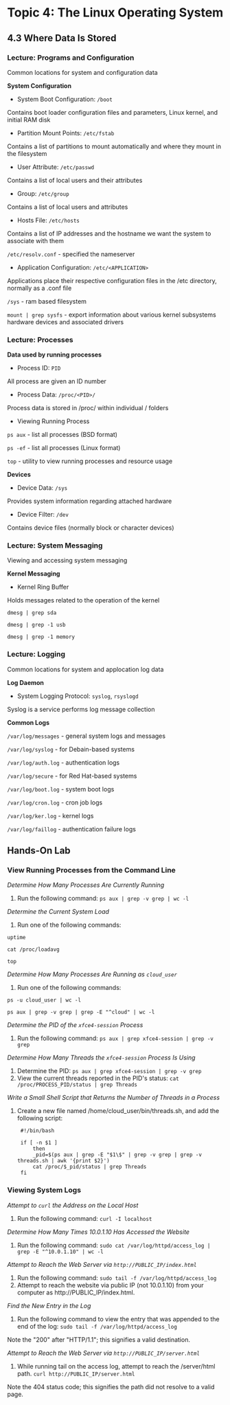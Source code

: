 # Topic 4: The Linux Operating System

## 4.3 Where Data Is Stored

### Lecture: Programs and Configuration

Common locations for system and configuration data

**System Configuration**

- System Boot Configuration: `/boot`

Contains boot loader configuration files and parameters, Linux kernel, and initial RAM disk

- Partition Mount Points: `/etc/fstab`

Contains a list of partitions to mount automatically and where they mount in the filesystem

- User Attribute: `/etc/passwd`

Contains a list of local users and their attributes

- Group: `/etc/group`

Contains a list of local users and attributes

- Hosts File: `/etc/hosts`

Contains a list of IP addresses and the hostname we want the system to associate with them

`/etc/resolv.conf` - specified the nameserver

- Application Configuration: `/etc/<APPLICATION>`

Applications place their respective configuration files in the /etc directory, normally as a .conf file

`/sys` - ram based filesystem

`mount | grep sysfs` - export information about various kernel subsystems hardware devices and associated drivers


### Lecture: Processes

**Data used by running processes**

- Process ID: `PID`

All process are given an ID number

- Process Data: `/proc/<PID>/`

Process data is stored in /proc/ within individual /<PID> folders

- Viewing Running Process

`ps aux` - list all processes (BSD format)

`ps -ef` - list all processes (Linux format)

`top`	- utility to view running processes and resource usage

**Devices**

- Device Data: `/sys`

Provides system information regarding attached hardware

- Device Filter: `/dev`

Contains device files (normally block or character devices)


### Lecture: System Messaging

Viewing and accessing system messaging

**Kernel Messaging**

- Kernel Ring Buffer

Holds messages related to the operation of the kernel

`dmesg | grep sda`

`dmesg | grep -1 usb`

`dmesg | grep -1 memory`

### Lecture: Logging

Common locations for system and applocation log data

**Log Daemon**

- System Logging Protocol: `syslog`, `rsyslogd`

Syslog is a service performs log message collection

**Common Logs**

`/var/log/messages` - general system logs and messages

`/var/log/syslog` - for Debain-based systems

`/var/log/auth.log` - authentication logs

`/var/log/secure` - for Red Hat-based systems

`/var/log/boot.log` - system boot logs

`/var/log/cron.log` - cron job logs

`/var/log/ker.log` - kernel logs

`/var/log/faillog` - authentication failure logs

## Hands-On Lab

### View Running Processes from the Command Line


*Determine How Many Processes Are Currently Running*
1. Run the following command:
		`ps aux | grep -v grep | wc -l`

*Determine the Current System Load*
1. Run one of the following commands:

`uptime`

`cat /proc/loadavg`

`top`

*Determine How Many Processes Are Running as `cloud_user`*
1. Run one of the following commands:

`ps -u cloud_user | wc -l`

`ps aux | grep -v grep | grep -E "^cloud" | wc -l`

*Determine the PID of the `xfce4-session` Process*
1. Run the following command:
		`ps aux | grep xfce4-session | grep -v grep`

*Determine How Many Threads the `xfce4-session` Process Is Using*
1. Determine the PID:
		`ps aux | grep xfce4-session | grep -v grep`
2. View the current threads reported in the PID's status:
		`cat /proc/PROCESS_PID/status | grep Threads`

*Write a Small Shell Script that Returns the Number of Threads in a Process*
1. Create a new file named /home/cloud_user/bin/threads.sh, and add the following script:


		#!/bin/bash

		if [ -n $1 ]
			then
			_pid=$(ps aux | grep -E "$1\$" | grep -v grep | grep -v threads.sh | awk '{print $2}')
			cat /proc/$_pid/status | grep Threads
		fi

### Viewing System Logs


*Attempt to `curl` the Address on the Local Host*
1. Run the following command:
		`curl -I localhost`

*Determine How Many Times 10.0.1.10 Has Accessed the Website*
1. Run the following command:
		`sudo cat /var/log/httpd/access_log | grep -E "^10.0.1.10" | wc -l`

*Attempt to Reach the Web Server via `http://PUBLIC_IP/index.html`*
1. Run the following command:
		`sudo tail -f /var/log/httpd/access_log`
2. Attempt to reach the website via public IP (not 10.0.1.10) from your computer as http://PUBLIC_IP/index.html.

*Find the New Entry in the Log*
1. Run the following command to view the entry that was appended to the end of the log:
		`sudo tail -f /var/log/httpd/access_log`

Note the "200" after "HTTP/1.1"; this signifies a valid destination.

*Attempt to Reach the Web Server via `http://PUBLIC_IP/server.html`*
1. While running tail on the access log, attempt to reach the /server/html path.
		`curl http://PUBLIC_IP/server.html`
		
Note the 404 status code; this signifies the path did not resolve to a valid page.
